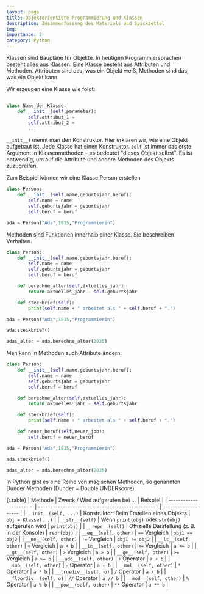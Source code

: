 ```yaml
---
layout: page
title: Objektorientiere Programmierung und Klassen
description: Zusammenfassung des Materials und Spickzettel
img: 
importance: 2
category: Python
---
```


Klassen sind Baupläne für Objekte. In heutigen Programmiersprachen besteht alles aus Klassen. Eine Klasse besteht aus Attributen und Methoden. Attributen sind das, was ein Objekt weiß, Methoden sind das, was ein Objekt kann.

Wir erzeugen eine Klasse wie folgt:

```python

class Name_der_Klasse:
	def __init__(self,parameter):
		self.attribut_1 =
		self.attribut_2 =
		...
```

`__init__()`nennt man den Konstruktor. Hier erklären wir, wie eine Objekt aufgebaut ist. Jede Klasse hat einen Konstruktor. `self` ist immer das erste Argument in Klassenmethoden – es bedeutet "dieses Objekt selbst". Es ist notwendig, um auf die Attribute und andere Methoden des Objekts zuzugreifen.

Zum Beispiel können wir eine Klasse Person erstellen

```python
class Person:
	def __init__(self,name,geburtsjahr,beruf):
		self.name = name
		self.geburtsjahr = geburtsjahr
		self.beruf = beruf

ada = Person("Ada",1815,"Programmierin")
```

Methoden sind Funktionen innerhalb einer Klasse. Sie beschreiben Verhalten.

```python
class Person:
	def __init__(self,name,geburtsjahr,beruf):
		self.name = name
		self.geburtsjahr = geburtsjahr
		self.beruf = beruf

	def berechne_alter(self,aktuelles_jahr):
		return aktuelles_jahr - self.geburtsjahr

	def steckbrief(self):
		print(self.name + " arbeitet als " + self.beruf + ".")

ada = Person("Ada",1815,"Programmierin")

ada.steckbrief()

adas_alter = ada.berechne_alter(2025)
```

Man kann in Methoden auch Attribute ändern:

```python
class Person:
	def __init__(self,name,geburtsjahr,beruf):
		self.name = name
		self.geburtsjahr = geburtsjahr
		self.beruf = beruf

	def berechne_alter(self,aktuelles_jahr):
		return aktuelles_jahr - self.geburtsjahr

	def steckbrief(self):
		print(self.name + " arbeitet als " + self.beruf + ".")

	def neuer_beruf(self,neuer_job):
		self.beruf = neuer_beruf

ada = Person("Ada",1815,"Programmierin")

ada.steckbrief()

adas_alter = ada.berechne_alter(2025)
```

In Python gibt es eine Reihe von magischen Methoden, so genannten Dunder Methoden (Dunder = Double UNDERscore):

{:.table}
| Methode                 | Zweck / Wird aufgerufen bei …                     | Beispiel            |
| ----------------------- | ------------------------------------------------- | ------------------- |
| `__init__(self, ...)`   | Konstruktor: Beim Erstellen eines Objekts         | `obj = Klasse(...)` |
| `__str__(self)`         | Wenn `print(obj)` oder `str(obj)` aufgerufen wird | `print(obj)`        |
| `__repr__(self)`        | Offizielle Darstellung (z. B. in der Konsole)     | `repr(obj)`         |
| `__eq__(self, other)`   | `==` Vergleich                                    | `obj1 == obj2`      |
| `__ne__(self, other)`   | `!=` Vergleich                                    | `obj1 != obj2`      |
| `__lt__(self, other)`   | `<` Vergleich                                     | `a < b`             |
| `__le__(self, other)`   | `<=` Vergleich                                    | `a <= b`            |
| `__gt__(self, other)`   | `>` Vergleich                                     | `a > b`             |
| `__ge__(self, other)`   | `>=` Vergleich                                    | `a >= b`            |
| `__add__(self, other)`  | `+` Operator                                      | `a + b`             |
| `__sub__(self, other)`  | `-` Operator                                      | `a - b`             |
| `__mul__(self, other)`  | `*` Operator                                      | `a * b`             |
| `__truediv__(self, o)`  | `/` Operator                                      | `a / b`             |
| `__floordiv__(self, o)` | `//` Operator                                     | `a // b`            |
| `__mod__(self, other)`  | `%` Operator                                      | `a % b`             |
| `__pow__(self, other)`  | `**` Operator                                     | `a ** b`            |

